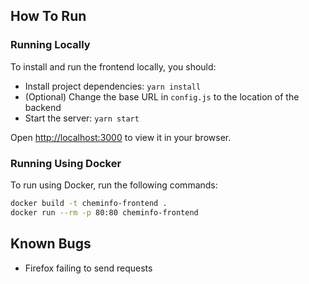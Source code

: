 ## How To Run

### Running Locally

To install and run the frontend locally, you should:

- Install project dependencies: `yarn install`
- (Optional) Change the base URL in `config.js` to the location of the backend
- Start the server: `yarn start`

Open [http://localhost:3000](http://localhost:3000) to view it in your browser.

### Running Using Docker

To run using Docker, run the following commands:

```bash
docker build -t cheminfo-frontend .
docker run --rm -p 80:80 cheminfo-frontend
```

## Known Bugs

- Firefox failing to send requests
